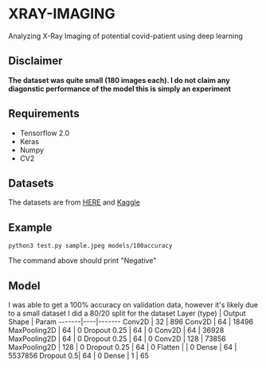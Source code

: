 # XRAY-IMAGING
Analyzing X-Ray Imaging of potential covid-patient using deep learning


## Disclaimer
**The dataset was quite small (180 images each). I do not claim any diagonstic performance of the model this is simply an experiment**

## Requirements
* Tensorflow 2.0
* Keras
* Numpy 
* CV2

## Datasets
The datasets are from [HERE](https://github.com/ieee8023/covid-chestxray-dataset/blob/master/README.md) and [Kaggle](https://www.kaggle.com/paultimothymooney/chest-xray-pneumonia)

## Example

<code>python3 test.py sample.jpeg models/100accuracy</code>

The command above should print "Negative"

## Model

I was able to get a 100% accuracy on validation data, however it's likely due to a small dataset
I did a 80/20 split for the dataset
Layer (type) | Output Shape | Param 
-------|----|-------
Conv2D | 32 | 896
Conv2D | 64 | 18496
MaxPooling2D | 64 | 0
Dropout 0.25 | 64 | 0
Conv2D | 64 | 36928
MaxPooling2D | 64 | 0
Dropout 0.25 | 64 | 0
Conv2D | 128 | 73856
MaxPooling2D | 128 | 0
Dropout 0.25 | 64 | 0
Flatten | | 0
Dense | 64 | 5537856
Dropout 0.5| 64 | 0
Dense | 1 | 65

